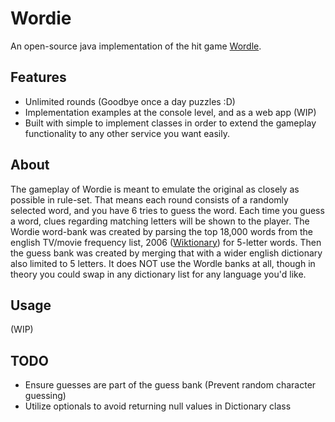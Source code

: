 # Wordie
An open-source java implementation of the hit game [Wordle](https://www.powerlanguage.co.uk/wordle/).
## Features
- Unlimited rounds (Goodbye once a day puzzles :D)
- Implementation examples at the console level, and as a web app (WIP)
- Built with simple to implement classes in order to extend the gameplay functionality to any other service you want easily. 
## About
The gameplay of Wordie is meant to emulate the original as closely as possible in rule-set. That means each round consists of a randomly selected word, and you have 6 tries to guess the word. Each time you guess a word, clues regarding matching letters will be shown to the player. The Wordie word-bank was created by parsing the top 18,000 words from the english TV/movie frequency list, 2006 ([Wiktionary](https://en.wiktionary.org/wiki/Wiktionary:Frequency_lists#TV_and_movie_scripts)) for 5-letter words. Then the guess bank was created by merging that with a wider english dictionary also limited to 5 letters. It does NOT use the Wordle banks at all, though in theory you could swap in any dictionary list for any language you'd like.
## Usage
(WIP)

## TODO
- Ensure guesses are part of the guess bank (Prevent random character guessing)
- Utilize optionals to avoid returning null values in Dictionary class